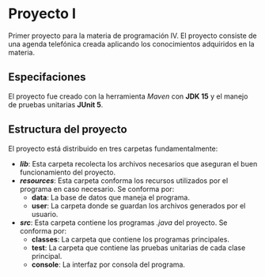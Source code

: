 # Proyecto I
Primer proyecto para la materia de programación IV. El proyecto consiste de una agenda telefónica creada aplicando los conocimientos adquiridos en la materia.

## Especifaciones
El proyecto fue creado con la herramienta _Maven_ con __JDK 15__ y el manejo de pruebas unitarias __JUnit 5__.

## Estructura del proyecto
El proyecto está distribuido en tres carpetas fundamentalmente:
* ___lib___:
    Esta carpeta recolecta los archivos necesarios que aseguran el buen funcionamiento del proyecto.
* ___resources___:
    Esta carpeta conforma los recursos utilizados por el programa en caso necesario. Se conforma por:
    * __data__:
        La base de datos que maneja el programa.
    * __user__:
        La carpeta donde se guardan los archivos generados por el usuario.
* ___src___:
    Esta carpeta contiene los programas _.java_ del proyecto. Se conforma por:
    * __classes__:
        La carpeta que contiene los programas principales.
    * __test__: La carpeta que contiene las pruebas unitarias de cada clase principal.
    * __console__: La interfaz por consola del programa.